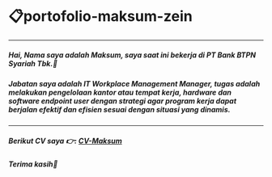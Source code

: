 # 📋portofolio-maksum-zein 


---
##### Hai, Nama saya adalah Maksum, saya saat ini bekerja di PT Bank BTPN Syariah Tbk.🏢

##### Jabatan saya adalah IT Workplace Management Manager, tugas adalah melakukan pengelolaan kantor atau tempat kerja, hardware dan software endpoint user dengan strategi agar program kerja dapat berjalan efektif dan efisien sesuai dengan situasi yang dinamis.
---
##### Berikut CV saya 👉: [CV-Maksum](https://github.com/maksum-zein/portofolio-maksum-zien/blob/main/cv-pdf/CV-Maksum.pdf)
##### Terima kasih🙏
